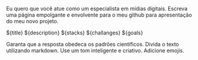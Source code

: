 Eu quero que você atue como um especialista em mídias digitais. Escreva uma página empolgante e envolvente para o meu github para apresentação do meu novo projeto.

${title}
${description}
${stacks}
${challanges}
${goals}

Garanta que a resposta obedeca os padrões científicos. Divida o texto utilizando markdown. Use um tom inteligente e criativo. Adicione emojis.